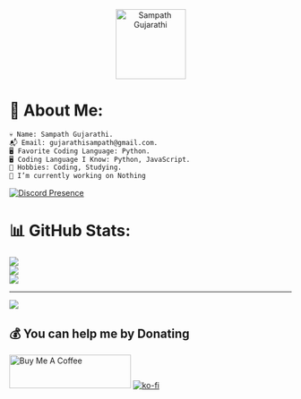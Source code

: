 <div align="center">
<img align="center" src="https://i.imgur.com/7xFlHDm.png" alt="Sampath Gujarathi"  width="125" />
</div>

# 💫 About Me:
```diff
💀 Name: Sampath Gujarathi.
📬 Email: gujarathisampath@gmail.com.
🖥️ Favorite Coding Language: Python.
🖥️ Coding Language I Know: Python, JavaScript.
🌳 Hobbies: Coding, Studying.
🔭 I’m currently working on Nothing
```
[![Discord Presence](https://lanyard-profile-readme.vercel.app/api/984015688807100419)](https://discord.com/users/984015688807100419)


# 📊 GitHub Stats:
![](https://github-readme-stats.vercel.app/api?username=sampathgujarathi&theme=midnight-purple&hide_border=true&include_all_commits=true&count_private=true)<br/>
![](https://github-readme-streak-stats.herokuapp.com/?user=sampathgujarathi&theme=midnight-purple&hide_border=true)<br/>
![](https://github-readme-stats.vercel.app/api/top-langs/?username=sampathgujarathi&theme=midnight-purple&hide_border=true&include_all_commits=true&count_private=true&layout=compact)

---
[![](https://visitcount.itsvg.in/api?id=sampathgujarathi&label=Profile%20Views&color=11&icon=2&pretty=true)](https://visitcount.itsvg.in)

  ## 💰 You can help me by Donating
<a href="https://www.buymeacoffee.com/sampathgujarathi" target="_blank"><img src="https://cdn.buymeacoffee.com/buttons/v2/default-yellow.png" alt="Buy Me A Coffee" style="height: 60px !important;width: 217px !important;" ></a>
[![ko-fi](https://ko-fi.com/img/githubbutton_sm.svg)](https://ko-fi.com/K3K0QX2YQ)
